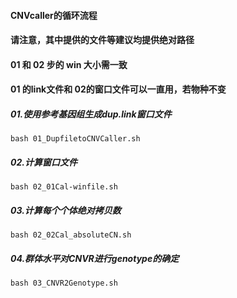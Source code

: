 #### CNVcaller的循环流程
#### 请注意，其中提供的文件等建议均提供绝对路径
#### 01 和 02 步的 win 大小需一致
#### 01 的link文件和 02的窗口文件可以一直用，若物种不变
##### 01.使用参考基因组生成dup.link窗口文件
```
bash 01_DupfiletoCNVCaller.sh
```
##### 02.计算窗口文件
```
bash 02_01Cal-winfile.sh
```
##### 03.计算每个个体绝对拷贝数
```
bash 02_02Cal_absoluteCN.sh
```
##### 04.群体水平对CNVR进行genotype的确定
```
bash 03_CNVR2Genotype.sh
```
